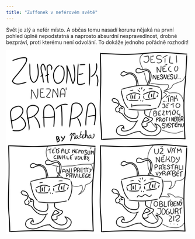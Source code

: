 ```yaml
---
title: "Zuffonek v neférovém světě"
---
```


Svět je zlý a nefér místo. A občas tomu nasadí korunu nějaká na první pohled úplně nepodstatná a naprosto absurdní nespravedlnost, drobné bezpráví, proti kterému není odvolání. 
To dokáže jednoho pořádně rozhodit!

![z_bezpravi](/assets/img/zuffonek/z_18.png)

